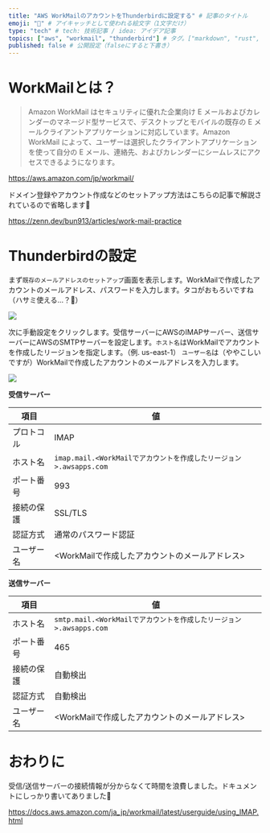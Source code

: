 ```yaml
---
title: "AWS WorkMailのアカウントをThunderbirdに設定する" # 記事のタイトル
emoji: "📨" # アイキャッチとして使われる絵文字（1文字だけ）
type: "tech" # tech: 技術記事 / idea: アイデア記事
topics: ["aws", "workmail", "thunderbird"] # タグ。["markdown", "rust", "aws"]のように指定する
published: false # 公開設定（falseにすると下書き）
---
```


# WorkMailとは？
> Amazon WorkMail はセキュリティに優れた企業向け E メールおよびカレンダーのマネージド型サービスで、デスクトップとモバイルの既存の E メールクライアントアプリケーションに対応しています。Amazon WorkMail によって、ユーザーは選択したクライアントアプリケーションを使って自分の E メール、連絡先、およびカレンダーにシームレスにアクセスできるようになります。

https://aws.amazon.com/jp/workmail/

ドメイン登録やアカウント作成などのセットアップ方法はこちらの記事で解説されているので省略します🙏

https://zenn.dev/bun913/articles/work-mail-practice

# Thunderbirdの設定
まず`既存のメールアドレスのセットアップ`画面を表示します。WorkMailで作成したアカウントのメールアドレス、パスワードを入力します。タコがおもろいですね（ハサミ使える…？🐙）

![](https://gyazo.com/83058206e0152bc2bd5ac4600d99d8e0.png)

次に手動設定をクリックします。受信サーバーにAWSのIMAPサーバー、送信サーバーにAWSのSMTPサーバーを設定します。`ホスト名`はWorkMailでアカウントを作成したリージョンを指定します。（例. us-east-1）
`ユーザー名`は（ややこしいですが）WorkMailで作成したアカウントのメールアドレスを入力します。

![](https://gyazo.com/063777fcbfe91d6b44ae5e102a3e9caf.png)

**受信サーバー**

| 項目 | 値 |
| --- | --- |
| プロトコル | IMAP  |
| ホスト名 | `imap.mail.<WorkMailでアカウントを作成したリージョン>.awsapps.com` |
| ポート番号 | 993 |
| 接続の保護 | SSL/TLS |
| 認証方式 | 通常のパスワード認証 |
| ユーザー名 | <WorkMailで作成したアカウントのメールアドレス> |

**送信サーバー**

| 項目 | 値 |
| --- | --- |
| ホスト名 | `smtp.mail.<WorkMailでアカウントを作成したリージョン>.awsapps.com` |
| ポート番号 | 465 |
| 接続の保護 | 自動検出 |
| 認証方式 | 自動検出 |
| ユーザー名 | <WorkMailで作成したアカウントのメールアドレス> |

# おわりに
受信/送信サーバーの接続情報が分からなくて時間を浪費しました。ドキュメントにしっかり書いてありました🤷

https://docs.aws.amazon.com/ja_jp/workmail/latest/userguide/using_IMAP.html
